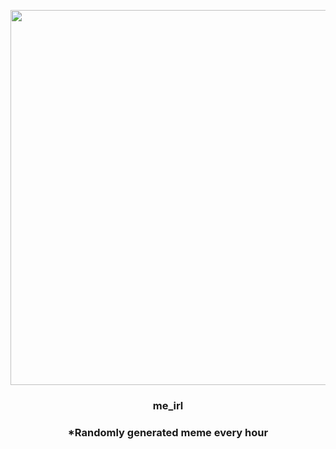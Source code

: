 <p align="center">
        <img src="https://i.redd.it/8bmfcc7ksyo81.jpg" width="600" height="600">
        </p>
        <h3 align="center">me_irl</h3>
        <h3 align="center">*Randomly generated meme every hour</h3>
    